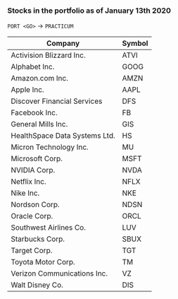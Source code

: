 ### Stocks in the portfolio as of January 13th 2020

`PORT <GO>` -> `PRACTICUM`

| Company                       	| Symbol 	|
|-------------------------------	|--------	|
| Activision Blizzard Inc.      	| ATVI   	|
| Alphabet Inc.                 	| GOOG   	|
| Amazon.com Inc.               	| AMZN   	|
| Apple Inc.                    	| AAPL   	|
| Discover Financial Services   	| DFS    	|
| Facebook Inc.                 	| FB     	|
| General Mills Inc.            	| GIS    	|
| HealthSpace Data Systems Ltd. 	| HS     	|
| Micron Technology Inc.        	| MU     	|
| Microsoft Corp.               	| MSFT   	|
| NVIDIA Corp.                  	| NVDA   	|
| Netflix Inc.                  	| NFLX   	|
| Nike Inc.                     	| NKE    	|
| Nordson Corp.                 	| NDSN   	|
| Oracle Corp.                  	| ORCL   	|
| Southwest Airlines Co.        	| LUV    	|
| Starbucks Corp.               	| SBUX   	|
| Target Corp.                  	| TGT    	|
| Toyota Motor Corp.            	| TM     	|
| Verizon Communications Inc.   	| VZ     	|
| Walt Disney Co.               	| DIS    	|
